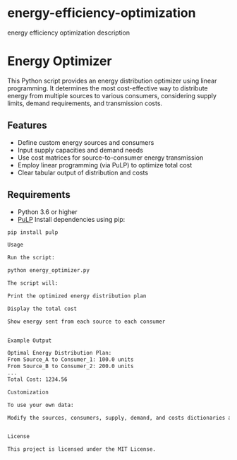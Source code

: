 # energy-efficiency-optimization
energy efficiency optimization description
# Energy Optimizer
This Python script provides an energy distribution optimizer using linear programming. It determines the most cost-effective way to distribute energy from multiple sources to various consumers, considering supply limits, demand requirements, and transmission costs.
## Features
- Define custom energy sources and consumers
- Input supply capacities and demand needs
- Use cost matrices for source-to-consumer energy transmission
- Employ linear programming (via PuLP) to optimize total cost
- Clear tabular output of distribution and costs
## Requirements
- Python 3.6 or higher
- [PuLP](https://pypi.org/project/PuLP/)
Install dependencies using pip:

```bash
pip install pulp

Usage

Run the script:

python energy_optimizer.py

The script will:

Print the optimized energy distribution plan

Display the total cost

Show energy sent from each source to each consumer


Example Output

Optimal Energy Distribution Plan:
From Source_A to Consumer_1: 100.0 units
From Source_B to Consumer_2: 200.0 units
...
Total Cost: 1234.56

Customization

To use your own data:

Modify the sources, consumers, supply, demand, and costs dictionaries at the top of the script.


License

This project is licensed under the MIT License.
